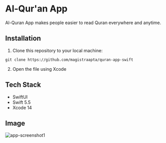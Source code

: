 
# Al-Qur'an App

Al-Quran App makes people easier to read Quran everywhere and anytime.
## Installation
1. Clone this repository to your local machine:
```
git clone https://github.com/magistraapta/quran-app-swift
```
2. Open the file using Xcode
## Tech Stack
- SwiftUI
- Swift 5.5
- Xcode 14
## Image
![app-screenshot1](https://github.com/user-attachments/assets/3c1fe08a-cd1f-4045-a4e2-c359270c1ebe)
